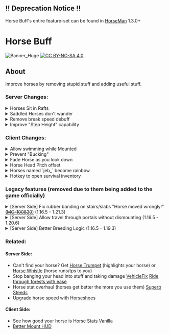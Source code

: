 ## !! Deprecation Notice !!
Horse Buff's entire feature-set can be found in [HorseMan](https://modrinth.com/mod/horseman) 1.3.0+

# Horse Buff
![Banner_Huge](https://user-images.githubusercontent.com/37855219/141597249-7a6a7d25-8da8-43ac-a10f-bd12d3e1577f.png)
[![CC BY-NC-SA 4.0][cc-by-nc-sa-image]][cc-by-nc-sa]

[cc-by-nc-sa]: http://creativecommons.org/licenses/by-nc-sa/4.0/
[cc-by-nc-sa-image]: https://licensebuttons.net/l/by-nc-sa/4.0/88x31.png

## About
Improve horses by removing stupid stuff and adding useful stuff.

### Server Changes:
<details>
  <summary>Horses Sit in Rafts</summary>

  Rafts only because its impossible to break boats when they are in a boat. Works with horses, donkeys, mules, zombie horses, skeleton horses, camels and llamas.

  ![player sitting in a bamboo raft in a river with a horse](https://cdn.modrinth.com/data/cached_images/d2faef4b56e873ee8a20816b5276e52aa1b20bbc.png)
</details>

<details>
  <summary> Saddled Horses don't wander</summary>

  ![horse standing in place with a saddle on, extremely sped up](https://i.imgur.com/E0ZGzMU.gif)
</details>

<details>
  <summary>Remove break speed debuff</summary>

  Normally being mounted on a horse makes you mine at 1/5 the speed.
  Now you can actually do stuff on horseback

  ![side by side of mining sand on a horse with/without it enabled. It is significantly faster on horseback](https://i.imgur.com/DKqrGOD.gif)
</details>

<details>
  <summary>Improve "Step Height" capability</summary>

  Increases horse step-height from 1 block to 1.1 blocks.\
  This makes riding horses around path blocks way less frustrating.

  ![side by side comparison of going down a path with the mod. Horse stops dead at a 1.1 block jump with it off, continues going without a hitch with it on](https://i.imgur.com/nvssVeA.gif)
</details>

### Client Changes:
<details>
  <summary>Allow swimming while Mounted</summary>

  Normally Horses will sink in water when you are riding them.
  This makes you float on the surface as if they weren't mounted.
  The default config turns this ability off for undead horses and camels.

  ![swimming in river on horseback without sinking](https://cdn.modrinth.com/data/IrrG0G8l/images/7235272ecbaa4682e915335f31b0b5e730b43a51.gif)
</details>

<details>
  <summary> Prevent "Bucking" </summary>

  Normally horses will randomly "Buck", stopping dead in their tracks while you are riding them.
  This prevents them from doing that.
</details>

<details>
  <summary> Fade Horse as you look down</summary>

  The same applies to donkeys, mules, zombie horses, skeleton horses, camels and llamas.

  ![going down a hill into a cave, looking down through horse for better navigation](https://i.imgur.com/kwtmFVd.gif)
</details>

<details>
  <summary>Horse Head Pitch offset</summary>

  Option to lower horse's head down up to 45 degrees to improve visibility.
  Works with horses, donkeys, mules, zombie horses and skeleton horses.

  ![comparison of 0 vs 45 degree offset](https://user-images.githubusercontent.com/37855219/163890939-87f3b255-176a-49df-ad4d-ec5b41a3b54a.png)
</details>

<details>
  <summary> Horses named `jeb_` become rainbow</summary>

  The same can be applied to donkeys, mules, camels, llamas, zombie horses and skeleton horses.

  ![Jeb_ rainbow horse, like the sheep easter egg](https://i.imgur.com/QTk8w33.gif)

</details>

<details>
  <summary>Hotkey to open survival inventory</summary>

  ![image](https://i.imgur.com/8oOswAR.png)
  * Pre 1.20.2
    * Horse Buff pulls from your Minecraft keybinds, so if you change your inventory/sprint key, that will change what you need to press to access your survival inventory
  * Post 1.20.2
    * A keybind for opening your inventory while on a horse has been added. ALT + Inv (ALT + E) is now the default, but you can change it to whatever you like
</details>

### Legacy features (removed due to them being added to the game officially)
<details>
  <summary>
    [Server Side] Fix rubber banding on stairs/slabs "Horse moved wrongly!"
    <a href="https://bugs.mojang.com/browse/MC-100830">(<s>MC-100830</s>)</a> (1.16.5 - 1.21.3)
  </summary>

![side by side comparison of going up a staircase with/without the mod. The without frequently goes back a couple of steps in a disorienting manner. The with doesn't have that and results in travel being faster](https://i.imgur.com/bXu7lt4.gif)
</details>
<details>
  <summary>
    [Server Side]
    Allow travel through portals without dismounting
    (1.16.5 - 1.20.6)
  </summary>

  <a href="https://bugs.mojang.com/browse MC-67">Minecraft Bug Tracker (MC-67) [Fixed]</a>
  ![going through a nether portal on horseback without dismounting](https://i.imgur.com/cvph0Ye.gif)
  ![going through an end portal on horseback without dismounting](https://i.imgur.com/JeJNEgO.gif)
</details>

<details>
  <summary>
    [Server Side]
    Better Breeding Logic
    (1.16.5 - 1.19.3)
  </summary>

  1. Take average of the parents' traits
  2. Random amount added/subtracted from said average
        - +/- 10% of range between max and min
  3. clamp to vanilla min/max stat
</details>

### Related:
#### Server Side:
- Can't find your horse? Get [Horse Trumpet](https://modrinth.com/datapack/horse-trumpet) (highlights your horse) or [Horse Whistle](https://modrinth.com/mod/eugenes-whistle-spur) (horse runs/tps to you)
- Stop banging your head into stuff and taking damage [VehicleFix](https://modrinth.com/mod/vehiclefix) [Ride through forests with ease](https://modrinth.com/mod/leaf-me-alone)
- Horse stat overhaul (horses get better the more you use them) [Superb Steeds](https://modrinth.com/mod/superb-steeds)
- Upgrade horse speed with [Horseshoes](https://modrinth.com/mod/horseshoes)

#### Client Side:
- See how good your horse is [Horse Stats Vanilla](https://modrinth.com/mod/horsestatsvanilla)
- [Better Mount HUD](https://modrinth.com/mod/better-mount-hud)

